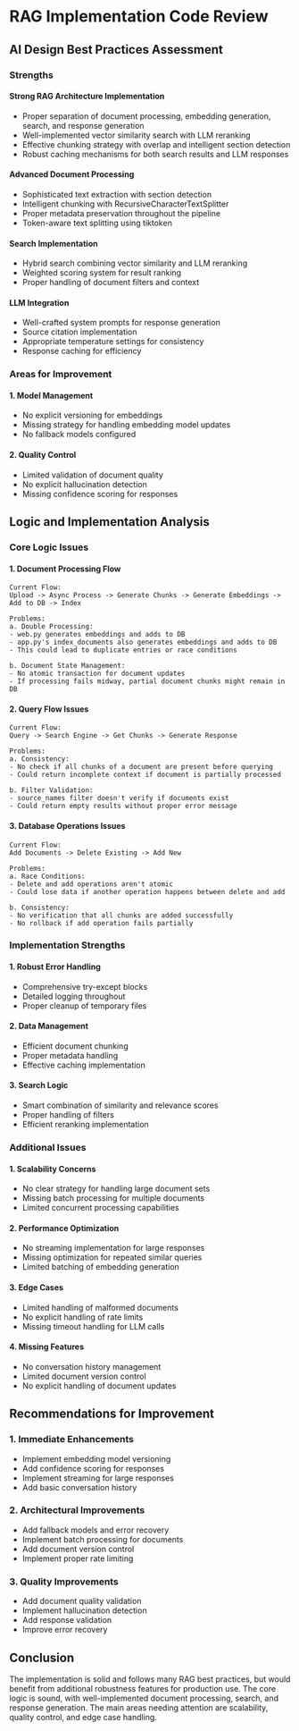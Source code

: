 # RAG Implementation Code Review

## AI Design Best Practices Assessment

### Strengths

#### Strong RAG Architecture Implementation
- Proper separation of document processing, embedding generation, search, and response generation
- Well-implemented vector similarity search with LLM reranking
- Effective chunking strategy with overlap and intelligent section detection
- Robust caching mechanisms for both search results and LLM responses

#### Advanced Document Processing
- Sophisticated text extraction with section detection
- Intelligent chunking with RecursiveCharacterTextSplitter
- Proper metadata preservation throughout the pipeline
- Token-aware text splitting using tiktoken

#### Search Implementation
- Hybrid search combining vector similarity and LLM reranking
- Weighted scoring system for result ranking
- Proper handling of document filters and context

#### LLM Integration
- Well-crafted system prompts for response generation
- Source citation implementation
- Appropriate temperature settings for consistency
- Response caching for efficiency

### Areas for Improvement

#### 1. Model Management
- No explicit versioning for embeddings
- Missing strategy for handling embedding model updates
- No fallback models configured

#### 2. Quality Control
- Limited validation of document quality
- No explicit hallucination detection
- Missing confidence scoring for responses

## Logic and Implementation Analysis

### Core Logic Issues

#### 1. Document Processing Flow
```
Current Flow:
Upload -> Async Process -> Generate Chunks -> Generate Embeddings -> Add to DB -> Index

Problems:
a. Double Processing:
- web.py generates embeddings and adds to DB
- app.py's index_documents also generates embeddings and adds to DB
- This could lead to duplicate entries or race conditions

b. Document State Management:
- No atomic transaction for document updates
- If processing fails midway, partial document chunks might remain in DB
```

#### 2. Query Flow Issues
```
Current Flow:
Query -> Search Engine -> Get Chunks -> Generate Response

Problems:
a. Consistency:
- No check if all chunks of a document are present before querying
- Could return incomplete context if document is partially processed

b. Filter Validation:
- source_names filter doesn't verify if documents exist
- Could return empty results without proper error message
```

#### 3. Database Operations Issues
```
Current Flow:
Add Documents -> Delete Existing -> Add New

Problems:
a. Race Conditions:
- Delete and add operations aren't atomic
- Could lose data if another operation happens between delete and add

b. Consistency:
- No verification that all chunks are added successfully
- No rollback if add operation fails partially
```

### Implementation Strengths

#### 1. Robust Error Handling
- Comprehensive try-except blocks
- Detailed logging throughout
- Proper cleanup of temporary files

#### 2. Data Management
- Efficient document chunking
- Proper metadata handling
- Effective caching implementation

#### 3. Search Logic
- Smart combination of similarity and relevance scores
- Proper handling of filters
- Efficient reranking implementation

### Additional Issues

#### 1. Scalability Concerns
- No clear strategy for handling large document sets
- Missing batch processing for multiple documents
- Limited concurrent processing capabilities

#### 2. Performance Optimization
- No streaming implementation for large responses
- Missing optimization for repeated similar queries
- Limited batching of embedding generation

#### 3. Edge Cases
- Limited handling of malformed documents
- No explicit handling of rate limits
- Missing timeout handling for LLM calls

#### 4. Missing Features
- No conversation history management
- Limited document version control
- No explicit handling of document updates

## Recommendations for Improvement

### 1. Immediate Enhancements
- Implement embedding model versioning
- Add confidence scoring for responses
- Implement streaming for large responses
- Add basic conversation history

### 2. Architectural Improvements
- Add fallback models and error recovery
- Implement batch processing for documents
- Add document version control
- Implement proper rate limiting

### 3. Quality Improvements
- Add document quality validation
- Implement hallucination detection
- Add response validation
- Improve error recovery

## Conclusion

The implementation is solid and follows many RAG best practices, but would benefit from additional robustness features for production use. The core logic is sound, with well-implemented document processing, search, and response generation. The main areas needing attention are scalability, quality control, and edge case handling.
